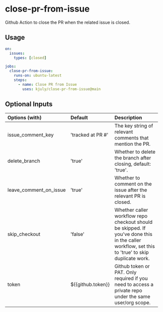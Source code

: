 # close-pr-from-issue
Github Action to close the PR when the related issue is closed.

## Usage

```yaml
on:
  issues:
    types: [closed]

jobs:
  close-pr-from-issue:
    runs-on: ubuntu-latest
    steps:
      - name: Close PR from Issue
        uses: kjuly/close-pr-from-issue@main
```

## Optional Inputs

| Options (with) | Default | Description
| :--- | :--- | :--- |
| issue_comment_key | 'tracked at PR #' | The key string of relevant comments that mention the PR.
| delete_branch | 'true' | Whether to delete the branch after closing, default: 'true'.
| leave_comment_on_issue | 'true' | Whether to comment on the issue after the relevant PR is closed.
| skip_checkout | 'false' | Whether caller workflow repo checkout should be skipped. If you've done this in the caller workflow, set this to 'true' to skip duplicate work.
| token | ${{github.token}} | Github token or PAT. Only required if you need to access a private repo under the same user/org scope.
